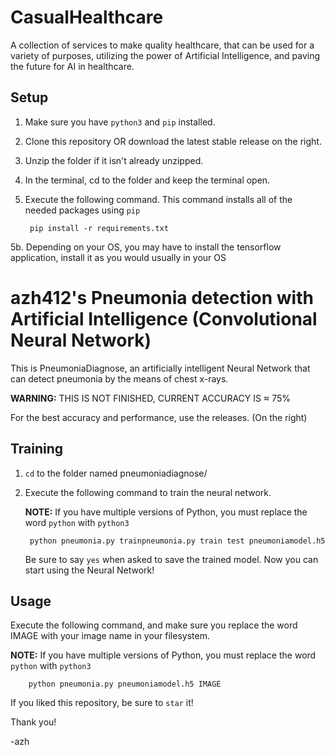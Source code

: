 # CasualHealthcare

A collection of services to make quality healthcare, that can be used for a variety of purposes, utilizing the power of Artificial Intelligence, and paving the future for AI in healthcare.

## Setup

1. Make sure you have `python3` and `pip` installed.
2. Clone this repository OR download the latest stable release on the right.
3. Unzip the folder if it isn't already unzipped.
4. In the terminal, cd to the folder and keep the terminal open.
5. Execute the following command. This command installs all of the needed packages using `pip`

        pip install -r requirements.txt
   
5b. Depending on your OS, you may have to install the tensorflow application, install it as you would usually in your OS

# azh412's Pneumonia detection with Artificial Intelligence (Convolutional Neural Network)

This is PneumoniaDiagnose, an artificially intelligent Neural Network that can detect pneumonia by the means of chest x-rays.

**WARNING:** THIS IS NOT FINISHED, CURRENT ACCURACY IS ≈ 75%

For the best accuracy and performance, use the releases. (On the right)

## Training

1. `cd` to the folder named pneumoniadiagnose/
2. Execute the following command to train the neural network. 

    **NOTE:** If you have multiple versions of Python, you must replace the word `python` with `python3`

        python pneumonia.py trainpneumonia.py train test pneumoniamodel.h5
        
    Be sure to say `yes` when asked to save the trained model.
Now you can start using the Neural Network!

## Usage
Execute the following command, and make sure you replace the word IMAGE with your image name in your filesystem. 

   **NOTE:** If you have multiple versions of Python, you must replace the word `python` with `python3`

        python pneumonia.py pneumoniamodel.h5 IMAGE


If you liked this repository, be sure to `star` it!

Thank you!

-azh
